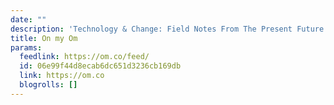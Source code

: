 ```yaml
---
date: ""
description: 'Technology & Change: Field Notes From The Present Future'
title: On my Om
params:
  feedlink: https://om.co/feed/
  id: 06e99f44d8ecab6dc651d3236cb169db
  link: https://om.co
  blogrolls: []
---
```

